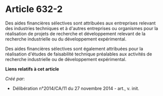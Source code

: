 # Article 632-2

Des aides financières sélectives sont attribuées aux entreprises relevant des industries techniques et à d'autres entreprises
ou organismes pour la réalisation de projets de recherche et développement relevant de la recherche industrielle ou du
développement expérimental. 

Des aides financières sélectives sont également attribuées pour la réalisation d'études de faisabilité technique préalables
aux activités de recherche industrielle ou de développement expérimental.

**Liens relatifs à cet article**

_Créé par_:

  - Délibération n°2014/CA/11 du 27 novembre 2014 - art., v. init.
